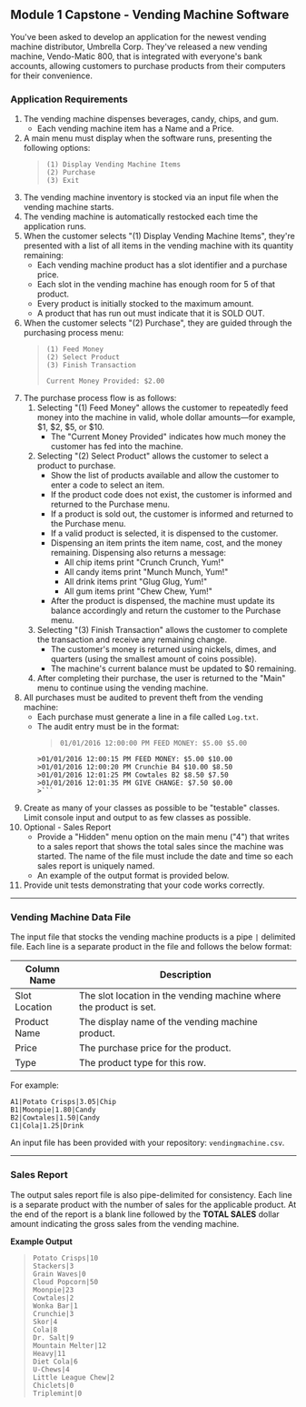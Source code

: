 ## Module 1 Capstone - Vending Machine Software

You've been asked to develop an application for the newest vending machine distributor,
Umbrella Corp. They've released a new vending machine, Vendo-Matic 800, that is integrated
with everyone's bank accounts, allowing customers to purchase products from their computers for their convenience.

### Application Requirements

1. The vending machine dispenses beverages, candy, chips, and gum.
    - Each vending machine item has a Name and a Price.
2. A main menu must display when the software runs, presenting the following options:
   > ```
    > (1) Display Vending Machine Items
    > (2) Purchase
    > (3) Exit
    > ```
3. The vending machine inventory is stocked via an input file when the vending machine
   starts.
4. The vending machine is automatically restocked each time the application runs.
5. When the customer selects "(1) Display Vending Machine Items", they're presented
   with a list of all items in the vending machine with its quantity remaining:
    - Each vending machine product has a slot identifier and a purchase price.
    - Each slot in the vending machine has enough room for 5 of that product.
    - Every product is initially stocked to the maximum amount.
    - A product that has run out must indicate that it is SOLD OUT.
6. When the customer selects "(2) Purchase", they are guided through the purchasing
   process menu:
   >```
    >(1) Feed Money
    >(2) Select Product
    >(3) Finish Transaction
    >
    > Current Money Provided: $2.00
    >```
7. The purchase process flow is as follows:
    1. Selecting "(1) Feed Money" allows the customer to repeatedly feed money into the
       machine in valid, whole dollar amounts—for example, $1, $2, $5, or $10.
        - The "Current Money Provided" indicates how much money the customer
          has fed into the machine.
    2. Selecting "(2) Select Product" allows the customer to select a product to
       purchase.
        - Show the list of products available and allow the customer to enter
          a code to select an item.
        - If the product code does not exist, the customer is informed and returned
          to the Purchase menu.
        - If a product is sold out, the customer is informed and returned to the
          Purchase menu.
        - If a valid product is selected, it is dispensed to the customer.
        - Dispensing an item prints the item name, cost, and the money
          remaining. Dispensing also returns a message:
            - All chip items print "Crunch Crunch, Yum!"
            - All candy items print "Munch Munch, Yum!"
            - All drink items print "Glug Glug, Yum!"
            - All gum items print "Chew Chew, Yum!"
        - After the product is dispensed, the machine must update its balance
          accordingly and return the customer to the Purchase menu.
    3. Selecting "(3) Finish Transaction" allows the customer to complete the
       transaction and receive any remaining change.
        - The customer's money is returned using nickels, dimes, and quarters
          (using the smallest amount of coins possible).
        - The machine's current balance must be updated to $0 remaining.
    4. After completing their purchase, the user is returned to the "Main" menu to
       continue using the vending machine.
8. All purchases must be audited to prevent theft from the vending machine:
    - Each purchase must generate a line in a file called `Log.txt`.
    - The audit entry must be in the format:
      >```
        > 01/01/2016 12:00:00 PM FEED MONEY: $5.00 $5.00
          >01/01/2016 12:00:15 PM FEED MONEY: $5.00 $10.00
          >01/01/2016 12:00:20 PM Crunchie B4 $10.00 $8.50
          >01/01/2016 12:01:25 PM Cowtales B2 $8.50 $7.50
          >01/01/2016 12:01:35 PM GIVE CHANGE: $7.50 $0.00
          >```
9. Create as many of your classes as possible to be "testable" classes. Limit console
   input and output to as few classes as possible.
10. Optional - Sales Report
    - Provide a "Hidden" menu option on the main menu ("4") that writes to a sales
      report that shows the total sales since the machine was started. The name of the
      file must include the date and time so each sales report is uniquely named.
    - An example of the output format is provided below.
11. Provide unit tests demonstrating that your code works correctly.
___
### Vending Machine Data File
The input file that stocks the vending machine products is a pipe `|` delimited file. Each line is a separate product in the file and follows the below format:

| Column Name   | Description                                                        |
|---------------|--------------------------------------------------------------------|
| Slot Location | The slot location in the vending machine where the product is set. |
| Product Name  | The display name of the vending machine product.                   |
| Price         | The purchase price for the product.                                |
| Type          | The product type for this row.                                     |

For example:

```
A1|Potato Crisps|3.05|Chip
B1|Moonpie|1.80|Candy
B2|Cowtales|1.50|Candy
C1|Cola|1.25|Drink
```

An input file has been provided with your repository: `vendingmachine.csv`.

 ---
### Sales Report
The output sales report file is also pipe-delimited for consistency. Each line is a separate product with the number of sales for the applicable product. At the end of the report is a blank line followed by the **TOTAL SALES** dollar amount indicating the gross sales from the vending machine.

**Example Output**

>```
>Potato Crisps|10
>Stackers|3
>Grain Waves|0
>Cloud Popcorn|50
>Moonpie|23
>Cowtales|2
>Wonka Bar|1
>Crunchie|3
>Skor|4
>Cola|8
>Dr. Salt|9
>Mountain Melter|12
>Heavy|11
>Diet Cola|6
>U-Chews|4
>Little League Chew|2
>Chiclets|0
>Triplemint|0
>```